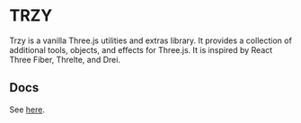 # TRZY

Trzy is a vanilla Three.js utilities and extras library. It provides a collection of additional tools, objects, and effects for Three.js. It is inspired by React Three Fiber, Threlte, and Drei.

## Docs
See [here](https://michealparks.github.io/trzy).
